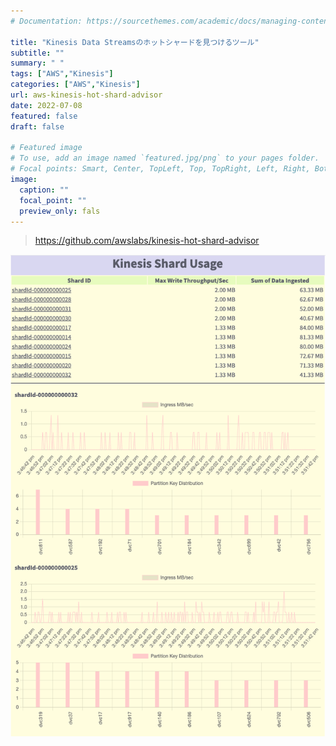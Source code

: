 ```yaml
---
# Documentation: https://sourcethemes.com/academic/docs/managing-content/

title: "Kinesis Data Streamsのホットシャードを見つけるツール"
subtitle: ""
summary: " "
tags: ["AWS","Kinesis"]
categories: ["AWS","Kinesis"]
url: aws-kinesis-hot-shard-advisor
date: 2022-07-08
featured: false
draft: false

# Featured image
# To use, add an image named `featured.jpg/png` to your pages folder.
# Focal points: Smart, Center, TopLeft, Top, TopRight, Left, Right, BottomLeft, Bottom, BottomRight.
image:
  caption: ""
  focal_point: ""
  preview_only: fals
---
```






> https://github.com/awslabs/kinesis-hot-shard-advisor



![samplereport.png](https://github.com/awslabs/kinesis-hot-shard-advisor/blob/main/images/samplereport.png?raw=true)
